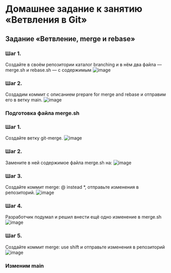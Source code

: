 # Домашнее задание к занятию «Ветвления в Git»

## Задание «Ветвление, merge и rebase»

### Шаг 1.

Создайте в своём репозитории каталог branching и в нём два файла — merge.sh и rebase.sh — с содержимым
![image](https://github.com/user-attachments/assets/c659e938-b740-4c20-830f-438abc80849b)

### Шаг 2. 
Создадим коммит с описанием prepare for merge and rebase и отправим его в ветку main.
![image](https://github.com/user-attachments/assets/d69368b3-d560-4668-9f16-4a690e111772)


### Подготовка файла merge.sh

### Шаг 1. 
Создайте ветку git-merge.
![image](https://github.com/user-attachments/assets/11a81980-f4ca-4f71-84ff-4546e9d71639)


### Шаг 2. 
Замените в ней содержимое файла merge.sh на:
![image](https://github.com/user-attachments/assets/4a6cf9e3-79ca-42da-8ece-ce58c9f56bde)

### Шаг 3. 
Создайте коммит merge: @ instead *, отправьте изменения в репозиторий.
![image](https://github.com/user-attachments/assets/89b88ebb-c772-4b11-968d-462aff706016)

### Шаг 4. 
Разработчик подумал и решил внести ещё одно изменение в merge.sh
![image](https://github.com/user-attachments/assets/7674225c-4d01-4f36-8453-16be752fa3bd)

### Шаг 5.
Cоздайте коммит merge: use shift и отправьте изменения в репозиторий
![image](https://github.com/user-attachments/assets/05d4475c-29ae-4701-b1ac-323f5465d8dc)

### Изменим main



